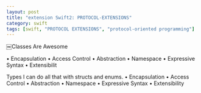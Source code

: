 ```yaml
---
layout: post
title: "extension Swift2: PROTOCOL-EXTENSIONS"
category: swift
tags: [swift, "PROTOCOL EXTENSIONS", "protocol-oriented programming"]
---
```


￼Classes Are Awesome

• Encapsulation
• Access Control
• Abstraction
• Namespace
• Expressive Syntax • Extensibilit


Types
I can do all that with structs and enums.
• Encapsulation
• Access Control
• Abstraction
• Namespace
• Expressive Syntax • Extensibility
